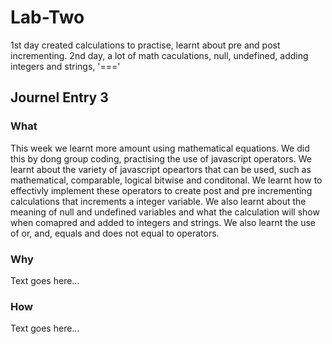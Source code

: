 # Lab-Two

1st day created calculations to practise, learnt about pre and post incrementing.
2nd day, a lot of math caculations, null, undefined, adding integers and strings, '==='

## Journel Entry 3

### What

This week we learnt more amount using mathematical equations. We did this by dong group coding, practising the use of javascript operators. We learnt about the variety of javascript opeartors that can be used, such as mathematical, comparable, logical bitwise and conditonal. We learnt how to effectivly implement these operators to create post and pre incrementing calculations that increments a integer variable. We also learnt about the meaning of null and undefined variables and what the calculation will show when comapred and added to integers and strings. We also learnt the use of or, and, equals and does not equal to operators.

### Why

Text goes here...

### How

Text goes here...

